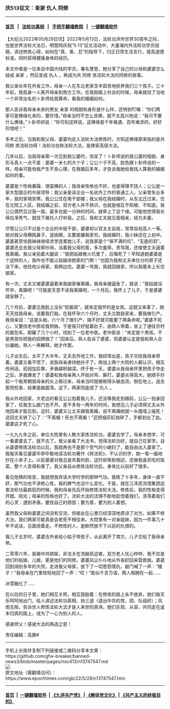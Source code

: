 ### 庆513征文：亲家 仇人 同修
------------------------

#### [首页](https://github.com/gfw-breaker/banned-news3/blob/master/README.md) &nbsp;&nbsp;|&nbsp;&nbsp; [法轮功真相](https://github.com/begood0513/basic/blob/master/README.md)  &nbsp;&nbsp;|&nbsp;&nbsp; [手把手翻墙教程](https://github.com/gfw-breaker/guides/wiki)  &nbsp;&nbsp;|&nbsp;&nbsp; [一键翻墙软件](https://github.com/gfw-breaker/nogfw/blob/master/README.md)  



<div><p>
 【大纪元2022年05月29日讯】2022年5月13日，法轮功洪传世界30周年之际，也是世界法轮大法日，明慧网庆祝“5‧13”征文活动中，大量海内外法轮功学员投稿，讲述修炼心得，如何在“真、善、忍”的指导下，归正日常生活言行，提高道德标准，同时获得健康身体的经历。
</p>
<p>
 本文作者是一位来自中国大陆的学员，署名慧思，她分享了自己的父母和婆婆怎么结成
 <ok href="https://www.epochtimes.com/gb/tag/%E4%BA%B2%E5%AE%B6.html">
  亲家
 </ok>
 ，然后变成
 <ok href="https://www.epochtimes.com/gb/tag/%E4%BB%87%E4%BA%BA.html">
  仇人
 </ok>
 ，再成为共
 <ok href="https://www.epochtimes.com/gb/tag/%E5%90%8C%E4%BF%AE.html">
  同修
 </ok>
 炼法轮大法的同修的故事。
</p>
<p>
 我父亲长年在外省工作，母亲一人在东北老家含辛茹苦地抚养我们三个孩子。三十年前，我孤身一人离开母亲到南方工作。在我刚踏上社会的时候，母亲就找了当地一个非常出名的卜卦师给我算命，看我的婚姻如何。
</p>
<p>
 那人告诉我母亲未来的男女
 <ok href="https://www.epochtimes.com/gb/tag/%E4%BA%B2%E5%AE%B6.html">
  亲家
 </ok>
 的相貌和身形是什么样，还特别叮嘱：“你们两家可是佛缘化来的，要珍惜。”母亲当时不怎么信佛，就不太高兴地说：“我可不要什么佛缘。”卜卦师却说：“你可别这样说，这佛缘是千年难遇、百年难求的，好好珍惜吧！”
</p>
<p>
 多年之后，当我和我父母、婆婆均走入法轮大法修炼时，方知这佛缘原来指的是共
 <ok href="https://www.epochtimes.com/gb/tag/%E5%90%8C%E4%BF%AE.html">
  同修
 </ok>
 炼法轮功呀！法轮功也称法轮大法，是佛家高层大法。
</p>
<p>
 几年以后，当我母亲第一次见到我公婆时，惊呆了！卜卦师说的我公婆的相貌、身形与真人一点不差：婆婆一米七的大个子；公公个子不高，脸色跟卜卦师说的一样。母亲可能怕我产生不良心理，在我婚后多年，才告诉我她给我找人算我的婚姻如何的事。
</p>
<p>
 婆婆是个性格暴躁、很蛮横的人；我母亲性格也不好，也是得理不饶人；公公是一家大型国企的中层领导；我父亲是该企业一名驻外工作的普通工人。父亲曾失业多年，我的家境贫寒。我公公住在南干部楼；我父母在我结婚时，从东北迁过来，住在北院工人区。我结婚之前，双方老人并不熟识，也就是相互不知根、不知底。我公公偶然见过我一面，最多也就一分钟的时间，就牵上了这个缘。可能他觉得我长得白净秀气，就找下属托人打听我。之后，我和丈夫就见面相亲，结为夫妻。
</p>
<p>
 尽管公公只不过是个企业的中层干部，婆婆却以官太太自居，常常自视高人一等。她对我父母横挑鼻子、竖挑眼，主要是嫌我家穷。我结婚时，我小妹还在上初中。婆婆甚至怕我妹妹继续求学连累她儿子，说我家是个“填不满的坑”、“无底的洞”。婆婆还总去我父母家吵闹，当着我父母的面，多次羞辱、责骂我，还唆使丈夫逼着我离婚。我父亲拍着大腿说：“我把姑娘推火坑里了，后悔死了！早知道她婆婆是个这样的人，我咋也不能让姑娘进她家的门啊！”也因为我和丈夫单位分的房子还没下来，他住他父母家，我两边住。婆婆一骂我，我就回娘家，所以我基本上长住娘家。
</p>
<p>
 有一次，丈夫又被婆婆逼着来我娘家催离婚，我母亲被逼急了，就说：“我姑娘没怀孕，离婚吧！”可能是天意不该我离婚吧，一个月后，我怀上了儿子，于是婆婆就安静了。
</p>
<p>
 几个月后，婆婆见我脸上没长“妊娠斑”，就肯定我怀的是女孩。这就又来事了，她天天找我母亲，说要我打胎。在我怀孕六个月时，丈夫又跑我家来，要我做引产。我母亲说：“这是头胎，六个月了做引产，搞不好就可能要了两条命呢。”婆婆不死心，又要找老中医给我把脉。于是我只好挺着肚子，由熟人带着，坐上了通往农村的面包车。颠簸了几个小时，找到了一位老中医。老中医说：“肯定是个男孩。不是男孩你把我的招牌摘了！”回来后，熟人告诉了婆婆，但婆婆认定是我和熟人合伙骗她。熟人一再解释，她才作罢。
</p>
<p>
 儿子出生后，太平了大半年。丈夫去外地工作，我经常出差，孩子交给我母亲带着。婆婆又看不惯了，说我母亲虐待她孙子了。再加上两个大院的人都认识，相互传闲话。前因加后果，矛盾越积越深。终于有一天，婆婆从我母亲怀里把孩子夺走之后，矛盾爆发了！婆婆和我母亲两人开始对骂、厮打。婆婆长得高大，她顺手抄起一个板凳朝我母亲的头上砸过来，母亲当时就被砸得头破血流，倒在地上。送去医院检查，结果是脑震荡。这下，两家彻底成了
 <ok href="https://www.epochtimes.com/gb/tag/%E4%BB%87%E4%BA%BA.html">
  仇人
 </ok>
 。
</p>
<p>
 我从外地回家，大老远的看见公公抱着我儿子。还没等我走到跟前，公公一扭身回家了，任我怎么敲门也不开。差不多有一两年的时间，我想见儿子必须得丈夫从外地回来才能见到。这时，婆婆又让丈夫跟我离婚，说不离婚她就一头撞墙上碰死！这回丈夫铁了心了：“不离婚！死也不离婚！”还把烟灰缸拍碎了，手都划出了血。婆婆这才死了心。
</p>
<p>
 一九九九年之前，单位大院里有人教大家炼法轮功，婆婆去学了。母亲本想学，可一看婆婆去了，就不去了。我父亲看了大法书，觉得法轮功好，就自己在家学。自从婆婆修炼法轮功以后，我就再也不是那个受气的小媳妇了，能自由出入婆家了。我每天看见婆婆毕恭毕敬地读法轮功著作《转法轮》，不认识的字，她一笔一画地抄在小本子上。以前婆婆对我总是吊着的脸，这时却笑脸相迎，还做我喜欢吃的饭菜，整个人变得和善了。我父亲自从修炼法轮功后，身体比以前好了很多。
</p>
<p>
 看见他俩的改变，我就想放弃读大学时学的那种气功。我练了十多年，身体一直不好，那气功也不讲修心性，我的脾气也没什么变化。于是，就在江泽民流氓集团迫害法轮功最疯狂的时候，我和母亲先后开始修炼法轮大法。修炼后，我的性格变得开朗、阳光；母亲的性格也好了。法轮大法的法理不断地启悟着我们，涤荡着我们的心灵：遇到矛盾，要找自己的原因；要为善，要为别人着想。
</p>
<p>
 虽然我父母和婆婆之间没有交流，但彼此在心里已经深深地原谅了对方。如果不修大法，我们两家可能真是会老死不相往来。大院里有一对亲姐妹，因为一件事几十年不说话，见面绕着走。不修炼的人，是断然放不下以前的仇恨的。
</p>
<p>
 我儿子五岁时，婆婆去外省给小姑子带孩子，从此离开了南方，儿子交给了我母亲带。
</p>
<p>
 二零零六年，我被中共绑架，非法关在洗脑班迫害。双方老人忧心忡忡，我不仅是他们的姑娘、儿媳，更是他们的同修。婆婆风尘仆仆地从外省赶回来营救我。婆婆回到阔别多年的大院，走进我父母家，放下了一切恩怨情仇，敲门喊了一声：“嫂子！”我母亲在门里轻轻地回了一声：“哎！”胜似千言万语，两人相拥在一起……
</p>
<p>
 冰雪融化了……
</p>
<p>
 在以后的日子里，她们相互关照，相互鼓励着：在修炼的路上永不放弃。她们每天乐呵呵地出门，给人讲述法轮功真相，劝三退（退出中共的党、团、队组织）；风雨无阻，告诉世人修炼法轮大法才是人来世的真谛。她们乐观、从容，共同走在返本归真的路上，成为了一心为别人的人。
</p>
<p>
 感谢师父！感谢大法的再造之恩！
</p>
<p>
 责任编辑：高静#
</p>
</div>
<hr/>
手机上长按并复制下列链接或二维码分享本文章：<br/>
https://github.com/gfw-breaker/banned-news3/blob/master/pages/nsc413/n13747547.md <br/>
<a href='https://github.com/gfw-breaker/banned-news3/blob/master/pages/nsc413/n13747547.md'><img src='https://github.com/gfw-breaker/banned-news3/blob/master/pages/nsc413/n13747547.md.png'/></a> <br/>
原文地址（需翻墙访问）：https://www.epochtimes.com/gb/22/5/28/n13747547.htm


------------------------
#### [首页](https://github.com/gfw-breaker/banned-news3/blob/master/README.md) &nbsp;|&nbsp; [一键翻墙软件](https://github.com/gfw-breaker/nogfw/blob/master/README.md) &nbsp;| [《九评共产党》](https://github.com/gfw-breaker/9ping.md/blob/master/README.md#九评之一评共产党是什么) | [《解体党文化》](https://github.com/gfw-breaker/jtdwh.md/blob/master/README.md) | [《共产主义的终极目的》](https://github.com/gfw-breaker/gczydzjmd.md/blob/master/README.md)


<img src='http://gfw-breaker.win/banned-news3/pages/nsc413/n13747547.md' width='0px' height='0px'/>